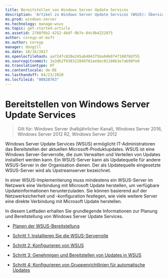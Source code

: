 ```yaml
---
title: Bereitstellen von Windows Server Update Services
description: 'Artikel zu Windows Server Update Services (WSUS): Übersicht über den Bereitstellungsprozess mit Links zu den vier Schritten der Vorgehensweise'
ms.prod: windows-server
ms.technology: manage-wsus
ms.topic: get-started-article
ms.assetid: 2708f6b2-4252-4b8f-9b7e-84c9b4222075
author: coreyp-at-msft
ms.author: coreyp
manager: dongill
ms.date: 10/16/2017
ms.openlocfilehash: aa724fc028e245ab404375ba94b074f10078d755
ms.sourcegitcommit: 3a3d62f938322849f81ee9ec01186b3e7ab90fe0
ms.translationtype: HT
ms.contentlocale: de-DE
ms.lasthandoff: 04/23/2020
ms.locfileid: "80828763"
---
```

# <a name="deploy-windows-server-update-services"></a>Bereitstellen von Windows Server Update Services

>Gilt für: Windows Server (halbjährlicher Kanal), Windows Server 2016, Windows Server 2012 R2, Windows Server 2012

Windows Server Update Services (WSUS) ermöglicht IT-Administratoren das Bereitstellen der aktuellen Microsoft-Produktupdates. WSUS ist eine Windows Server-Serverrolle, die zum Verwalten und Verteilen von Updates installiert werden kann. Ein WSUS-Server kann als Updatequelle für andere WSUS-Server in der Organisation dienen. Der als Updatequelle eingesetzte WSUS-Server wird als Upstreamserver bezeichnet.  

In einer WSUS-Implementierung muss mindestens ein WSUS-Server im Netzwerk eine Verbindung mit Microsoft Update herstellen, um verfügbare Updateinformationen herunterzuladen. Sie können basierend auf der Netzwerksicherheit und -konfiguration festlegen, wie viele weitere Server eine direkte Verbindung mit Microsoft Update herstellen.  

In diesem Leitfaden erhalten Sie grundlegende Informationen zur Planung und Bereitstellung von Windows Server Update Services.  

-   [Planen der WSUS-Bereitstellung](../plan/plan-your-wsus-deployment.md)  

-   [Schritt 1: Installieren Sie die WSUS-Serverrolle](1-install-the-wsus-server-role.md)  

-   [Schritt 2: Konfigurieren von WSUS](2-configure-wsus.md)  

-   [Schritt 3: Genehmigen und Bereitstellen von Updates in WSUS](3-approve-and-deploy-updates-in-wsus.md)  

-   [Schritt 4: Konfigurieren von Gruppenrichtlinien für automatische Updates](4-configure-group-policy-settings-for-automatic-updates.md)  
